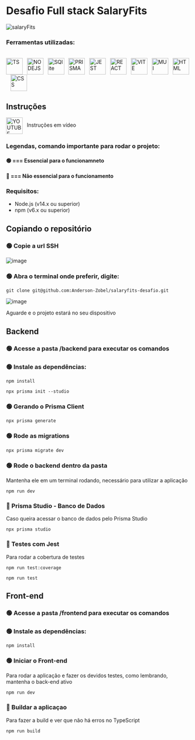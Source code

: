 # Desafio Full stack SalaryFits

![salaryFits](https://github.com/Anderson-Zobel/salaryfits-desafio/assets/87586643/b8c6196a-c268-4bba-88ae-2c940f0ecf2f)

### Ferramentas utilizadas:

<div style="display: inline_block" align="left"><br>
   <img align="center" alt="TS" width="45"  src="https://cdn.jsdelivr.net/gh/devicons/devicon/icons/typescript/typescript-original.svg" />&nbsp;&nbsp;
   <img align="center" alt="NODEJS" width="45"  src="https://cdn.jsdelivr.net/gh/devicons/devicon/icons/nodejs/nodejs-original.svg" />&nbsp;&nbsp;
   <img align="center" alt="SQlite" width="45"   src="https://cdn.jsdelivr.net/gh/devicons/devicon/icons/sqlite/sqlite-original.svg" />&nbsp;&nbsp;
   <img align="center" alt="PRISMA" width="45"   src="https://cdn.freelogovectors.net/wp-content/uploads/2022/01/prisma_logo-freelogovectors.net_.png" />&nbsp;&nbsp;
   <img align="center" alt="JEST" width="45"      src="https://cdn.jsdelivr.net/gh/devicons/devicon/icons/jest/jest-plain.svg"  />&nbsp;&nbsp;
   <img align="center" alt="REACT" width="45"   src="https://cdn.jsdelivr.net/gh/devicons/devicon/icons/react/react-original.svg" />&nbsp;&nbsp;
   <img align="center" alt="VITE" width="45"   src="https://www.svgrepo.com/show/374167/vite.svg" />&nbsp;&nbsp;
   <img align="center" alt="MUI" width="45"   src="https://cdn.worldvectorlogo.com/logos/material-ui-1.svg" />&nbsp;&nbsp;
   <img align="center" alt="HTML" width="45" src="https://cdn.jsdelivr.net/gh/devicons/devicon/icons/html5/html5-original.svg" />&nbsp;&nbsp;
   <img align="center" alt="CSS" width="45"  src="https://cdn.jsdelivr.net/gh/devicons/devicon/icons/css3/css3-original.svg" />&nbsp;&nbsp;
 </div>
 
## Instruções
<a href="https://youtu.be/HSXkzJf8FOc" target="_blank" style="text-decoration: none">
 <img 
  align="center" 
  alt="YOUTUBE" 
  width="45" 
  src="https://www.svgrepo.com/show/13671/youtube.svg"
  />
 &nbsp; Instruções em vídeo
</a>



### Legendas, comando importante para rodar o projeto:
#### 🟢 === Essencial para o funcionamneto
#### 🔵 === Não essencial para o funcionamento


### Requisitos:
 - Node.js (v14.x ou superior)
 - npm (v6.x ou superior)

## Copiando o repositório
### 🟢 Copie a url SSH

![image](https://github.com/Anderson-Zobel/salaryfits-desafio/assets/87586643/be084f61-f8b4-4487-be71-61130deb98c1)

### 🟢 Abra o terminal onde preferir, digite:
 ```
git clone git@github.com:Anderson-Zobel/salaryfits-desafio.git 
 ```
![image](https://github.com/Anderson-Zobel/salaryfits-desafio/assets/87586643/7da3cefe-ccf5-4efa-a845-e7b2501d65d0)

Aguarde e o projeto estará no seu dispositivo



## Backend
### 🟢 Acesse a pasta /backend para executar os comandos

### 🟢 Instale as dependências:
```
npm install
```

```
npx prisma init --studio
```

### 🟢 Gerando o Prisma Client
```
npx prisma generate
```

### 🟢 Rode as migrations
```
npx prisma migrate dev
```

### 🟢 Rode o backend dentro da pasta
Mantenha ele em um terminal rodando, necessário para utilizar a aplicação
```
npm run dev
```

### 🔵 Prisma Studio - Banco de Dados
Caso queira acessar o banco de dados pelo Prisma Studio
```
npx prisma studio
```

### 🔵 Testes com Jest
Para rodar a cobertura de testes
```
npm run test:coverage
```
```
npm run test
```

## Front-end
### 🟢 Acesse a pasta /frontend para executar os comandos

### 🟢 Instale as dependências:
```
npm install
```

### 🟢 Iniciar o Front-end
Para rodar a aplicação e fazer os devidos testes, como lembrando, mantenha o back-end ativo
```
npm run dev
```

### 🔵 Buildar a aplicaçao
Para fazer a build e ver que não há erros no TypeScript
```
npm run build
```

